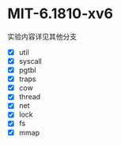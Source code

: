 # MIT-6.1810-xv6

实验内容详见其他分支

- [x] util
- [x] syscall
- [x] pgtbl
- [x] traps
- [x] cow
- [x] thread
- [x] net
- [x] lock
- [x] fs
- [x] mmap
